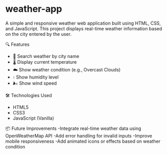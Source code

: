 # weather-app
A simple and responsive weather web application built using HTML, CSS, and JavaScript. This project displays real-time weather information based on the city entered by the user.

🔍 Features
- 🔎 Search weather by city name  
- 🌡️ Display current temperature  
- ☁️ Show weather condition (e.g., Overcast Clouds)  
- 💧 Show humidity level  
- 🌬️ Show wind speed

🛠️ Technologies Used
- HTML5  
- CSS3  
- JavaScript (Vanilla)

📦 Future Improvements
-Integrate real-time weather data using OpenWeatherMap API
-Add error handling for invalid inputs
-Improve mobile responsiveness
-Add animated icons or effects based on weather condition


